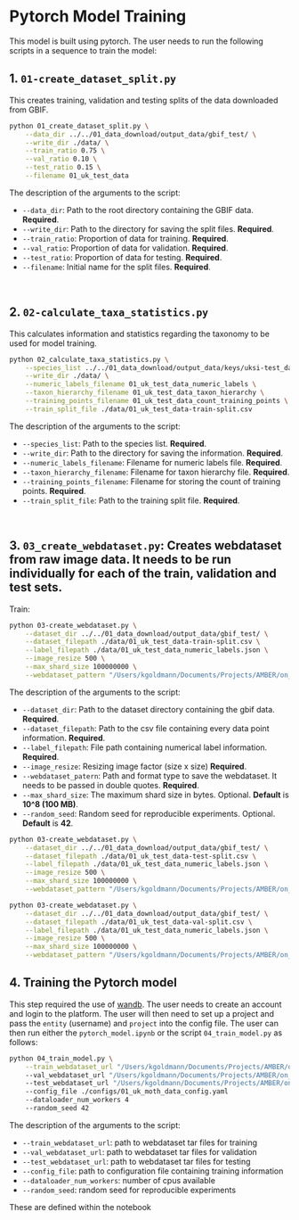 # Pytorch Model Training

This model is built using pytorch. The user needs to run the following scripts in a sequence to train the model:

## 1. `01-create_dataset_split.py`

This creates training, validation and testing splits of the data downloaded from GBIF.

```bash
python 01_create_dataset_split.py \
    --data_dir ../../01_data_download/output_data/gbif_test/ \
    --write_dir ./data/ \
    --train_ratio 0.75 \
    --val_ratio 0.10 \
    --test_ratio 0.15 \
    --filename 01_uk_test_data
```

The description of the arguments to the script:
* `--data_dir`: Path to the root directory containing the GBIF data. **Required**.
* `--write_dir`: Path to the directory for saving the split files. **Required**.
* `--train_ratio`: Proportion of data for training. **Required**.
* `--val_ratio`: Proportion of data for validation. **Required**.
* `--test_ratio`: Proportion of data for testing. **Required**.
* `--filename`: Initial name for the split files. **Required**.

<br>

## 2. `02-calculate_taxa_statistics.py`

This calculates information and statistics regarding the taxonomy to be used for model training.

```bash
python 02_calculate_taxa_statistics.py \
    --species_list ../../01_data_download/output_data/keys/uksi-test_data.csv \
    --write_dir ./data/ \
    --numeric_labels_filename 01_uk_test_data_numeric_labels \
    --taxon_hierarchy_filename 01_uk_test_data_taxon_hierarchy \
    --training_points_filename 01_uk_test_data_count_training_points \
    --train_split_file ./data/01_uk_test_data-train-split.csv
```

The description of the arguments to the script:
* `--species_list`: Path to the species list. **Required**.
* `--write_dir`: Path to the directory for saving the information. **Required**.
* `--numeric_labels_filename`: Filename for numeric labels file. **Required**.
* `--taxon_hierarchy_filename`: Filename for taxon hierarchy file. **Required**.
* `--training_points_filename`: Filename for storing the count of training points. **Required**.
* `--train_split_file`: Path to the training split file. **Required**.

<br>

## 3. `03_create_webdataset.py`: Creates webdataset from raw image data. It needs to be run individually for each of the train, validation and test sets.

Train:

```bash
python 03-create_webdataset.py \
    --dataset_dir ../../01_data_download/output_data/gbif_test/ \
    --dataset_filepath ./data/01_uk_test_data-train-split.csv \
    --label_filepath ./data/01_uk_test_data_numeric_labels.json \
    --image_resize 500 \
    --max_shard_size 100000000 \
    --webdataset_pattern "/Users/kgoldmann/Documents/Projects/AMBER/on_device_classifier/02_model_training/pytorch/data/datasets/test/train/train-500-%06d.tar"
```

The description of the arguments to the script:
* `--dataset_dir`: Path to the dataset directory containing the gbif data. **Required**.
* `--dataset_filepath`: Path to the csv file containing every data point information. **Required**.
* `--label_filepath`: File path containing numerical label information. **Required**.
* `--image_resize`: Resizing image factor (size x size) **Required**.
* `--webdataset_patern`: Path and format type to save the webdataset. It needs to be passed in double quotes. **Required**.
* `--max_shard_size`: The maximum shard size in bytes. Optional. **Default** is **10^8 (100 MB)**.
* `--random_seed`: Random seed for reproducible experiments. Optional. **Default** is **42**.

```bash
python 03-create_webdataset.py \
    --dataset_dir ../../01_data_download/output_data/gbif_test/ \
    --dataset_filepath ./data/01_uk_test_data-test-split.csv \
    --label_filepath ./data/01_uk_test_data_numeric_labels.json \
    --image_resize 500 \
    --max_shard_size 100000000 \
    --webdataset_pattern "/Users/kgoldmann/Documents/Projects/AMBER/on_device_classifier/02_model_training/pytorch/data/datasets/test/test/test-500-%06d.tar"
```

```bash
python 03-create_webdataset.py \
    --dataset_dir ../../01_data_download/output_data/gbif_test/ \
    --dataset_filepath ./data/01_uk_test_data-val-split.csv \
    --label_filepath ./data/01_uk_test_data_numeric_labels.json \
    --image_resize 500 \
    --max_shard_size 100000000 \
    --webdataset_pattern "/Users/kgoldmann/Documents/Projects/AMBER/on_device_classifier/02_model_training/pytorch/data/datasets/test/val/val-500-%06d.tar"
```

## 4. Training the Pytorch model

This step required the use of [wandb](https://wandb.ai/site). The user needs to create an account and login to the platform. The user will then need to set up a project and pass the `entity` (username) and `project` into the config file. The user can then run either the `pytorch_model.ipynb` or the script `04_train_model.py` as follows:


```bash
python 04_train_model.py \
    --train_webdataset_url "/Users/kgoldmann/Documents/Projects/AMBER/on_device_classifier/02_model_training/pytorch/data2/datasets/test/train/train-500-{000000..000002}.tar"
    --val_webdataset_url "/Users/kgoldmann/Documents/Projects/AMBER/on_device_classifier/02_model_training/pytorch/data2/datasets/test/val/val-500-000000.tar"
    --test_webdataset_url "/Users/kgoldmann/Documents/Projects/AMBER/on_device_classifier/02_model_training/pytorch/data2/datasets/test/test/test-500-000000.tar"
    --config_file ./configs/01_uk_moth_data_config.yaml
    --dataloader_num_workers 4
    --random_seed 42
```

The description of the arguments to the script:

* `--train_webdataset_url`: path to webdataset tar files for training
* `--val_webdataset_url`: path to webdataset tar files for validation
* `--test_webdataset_url`: path to webdataset tar files for testing
* `--config_file`: path to configuration file containing training information
* `--dataloader_num_workers`: number of cpus available
* `--random_seed`: random seed for reproducible experiments

These are defined within the notebook
